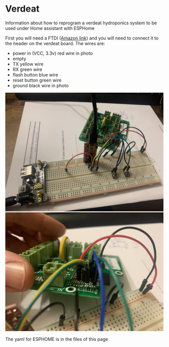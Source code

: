 # Verdeat
Information about how to reprogram a verdeat hydroponics system to be used under Home assistant with ESPHome

First you will need a FTDI (<a href="https://www.amazon.com/WWZMDiB-FT232RL-Converter-Adapter-Breakout/dp/B0BJKCSZZW/ref=sr_1_4?crid=2K2KAP1DN290F&keywords=FTDI&qid=1708105548&sprefix=ftdi%2Caps%2C78&sr=8-4">Amazon link</a>) and you will need to connect it to the header on the verdeat board. The wires are:

- power in (VCC, 3.3v)     red wire in photo
- empty
- TX     yellow wire
- RX     green wire
- flash button      blue wire
- reset button      green wire
- ground           black wire in photo

<img src="https://github.com/drakecoldwinter/Verdeat/blob/main/program1.jpg" width="500">
<img src="https://github.com/drakecoldwinter/Verdeat/blob/main/program2.jpg" width="500">

The yaml for ESPHOME is in the files of this page
